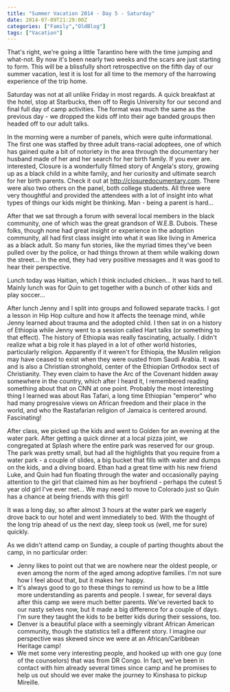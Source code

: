 ```yaml
---
title: "Summer Vacation 2014 - Day 5 - Saturday"
date: 2014-07-09T21:29:00Z
categories: ["Family","OldBlog"]
tags: ["Vacation"]
---
```


That's right, we're going a little Tarantino here with the time jumping and what-not. By now it's been nearly two weeks and the scars are just starting to form. This will be a blissfully short retrospective on the fifth day of our summer vacation, lest it is lost for all time to the memory of the harrowing experience of the trip home.

Saturday was not at all unlike Friday in most regards. A quick breakfast at the hotel, stop at Starbucks, then off to Regis University for our second and final full day of camp activities. The format was much the same as the previous day - we dropped the kids off into their age banded groups then headed off to our adult talks.

In the morning were a number of panels, which were quite informational. The first one was staffed by three adult trans-racial adoptees, one of which has gained quite a bit of notoriety in the area through the documentary her husband made of her and her search for her birth family. If you ever are. interested, Closure is a wonderfully filmed story of Angela's story, growing up as a black child in a white family, and her curiosity and ultimate search for her birth parents. Check it out at http://closuredocumentary.com. There were also two others on the panel, both college students. All three were very thoughtful and provided the attendees with a lot of insight into what types of things our kids might be thinking. Man - being a parent is hard...

After that we sat through a forum with several local members in the black community, one of which was the great grandson of W.E.B. Dubois. These folks, though none had great insight or experience in the adoption community, all had first class insight into what it was like living in America as a black adult. So many fun stories, like the myriad times they've been pulled over by the police, or had things thrown at them while walking down the street... In the end, they had very positive messages and it was good to hear their perspective.

Lunch today was Haitian, which I think included chicken... It was hard to tell. Mainly lunch was for Quin to get together with a bunch of other kids and play soccer...

After lunch Jenny and I split into groups and followed separate tracks. I got a lesson in Hip Hop culture and how it affects the teenage mind, while Jenny learned about trauma and the adopted child. I then sat in on a history of Ethiopia while Jenny went to a session called Hart talks (or something to that effect). The history of Ethiopia was really fascinating, actually. I didn't realize what a big role it has played in a lot of other world histories, particularly religion. Apparently if it weren't for Ethiopia, the Muslim religion may have ceased to exist when they were ousted from Saudi Arabia. It was and is also a Christian stronghold, center of the Ethiopian Orthodox sect of Christianity. They even claim to have the Arc of the Covenant hidden away somewhere in the country, which after I heard it, I remembered reading something about that on CNN at one point. Probably the most interesting thing I learned was about Ras Tafari, a long time Ethiopian "emperor" who had many progressive views on African freedom and their place in the world, and who the Rastafarian religion of Jamaica is centered around. Fascinating!

After class, we picked up the kids and went to Golden for an evening at the water park. After getting a quick dinner at a local pizza joint, we congregated at Splash where the entire park was reserved for our group. The park was pretty small, but had all the highlights that you require from a water park - a couple of slides, a big bucket that fills with water and dumps on the kids, and a diving board. Ethan had a great time with his new friend Luke, and Quin had fun floating through the water and occasionally paying attention to the girl that claimed him as her boyfriend - perhaps the cutest 5 year old girl I've ever met... We may need to move to Colorado just so Quin has a chance at being friends with this girl!

It was a long day, so after almost 3 hours at the water park we eagerly drove back to our hotel and went immediately to bed. With the thought of the long trip ahead of us the next day, sleep took us (well, me for sure) quickly.

As we didn't attend camp on Sunday, a couple of parting thoughts about the camp, in no particular order:

* Jenny likes to point out that we are nowhere near the oldest people, or even among the norm of the aged among adoptive families. I'm not sure how I feel about that, but it makes her happy.
* It's always good to go to these things to remind us how to be a little more understanding as parents and people. I swear, for several days after this camp we were much better parents. We've reverted back to our nasty selves now, but it made a big difference for a couple of days. I'm sure they taught the kids to be better kids during their sessions, too.
* Denver is a beautiful place with a seemingly vibrant African American community, though the statistics tell a different story. I imagine our perspective was skewed since we were at an African/Caribbean Heritage camp!
* We met some very interesting people, and hooked up with one guy (one of the counselors) that was from DR Congo. In fact, we've been in contact with him already several times since camp and he promises to help us out should we ever make the journey to Kinshasa to pickup Mireille.
